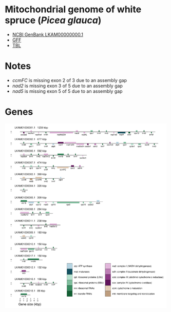 # Mitochondrial genome of white spruce (*Picea glauca*) 

+ [NCBI GenBank LKAM00000000.1](https://www.ncbi.nlm.nih.gov/nuccore/LKAM00000000.1)
+ [GFF](LKAM01.2.gff)
+ [TBL](LKAM01.2.tbl)

# Notes

- *ccmFC* is missing exon 2 of 3 due to an assembly gap
- *nad2* is missing exon 3 of 5 due to an assembly gap
- *nad5* is missing exon 5 of 5 due to an assembly gap

# Genes

[![Picea sitchensis mitochondrion](LKAM01.2.gff.png)](LKAM01.2.gff.pdf)
